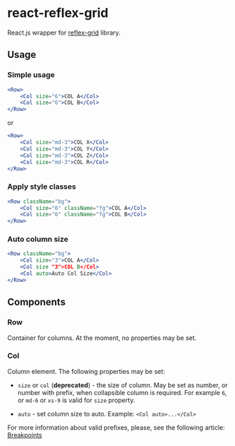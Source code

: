 # react-reflex-grid
React.js wrapper for [reflex-grid](http://leejordan.github.io/reflex/docs/) library. 

## Usage

### Simple usage

```jsx harmony
<Row>
    <Col size="6">COL A</Col>
    <Col size="6">COL B</Col>
</Row>
```
or
```jsx harmony
<Row>
    <Col size="md-3">COL X</Col>
    <Col size="md-3">COL Y</Col>
    <Col size="md-3">COL Z</Col>
    <Col size="md-3">COL R</Col>
</Row>
```

### Apply style classes
```jsx harmony
<Row className="bg">
    <Col size="6" className="fg">COL A</Col>
    <Col size="6" className="fg">COL B</Col>
</Row>
```

### Auto column size
```jsx harmony
<Row className="bg">
    <Col size="3">COL A</Col>
    <Col size "3">COL B</Col>
    <Col auto>Auto Col Size</Col>
</Row>
```

## Components

### Row
Container for columns. At the moment, no properties may be set.

### Col
Column element. The following properties may be set:
- `size` or `col` (**deprecated**) - the size of column. May be set as number, or number with prefix, when collapsible column is required. 
For example `6`, or `md-6` or `xs-9` is valid for `size` property.

- `auto` - set column size to auto. Example: `<Col auto>...</Col>`

For more information about valid prefixes, please, see the following article: [Breakpoints](http://leejordan.github.io/reflex/docs/#breakpoints)